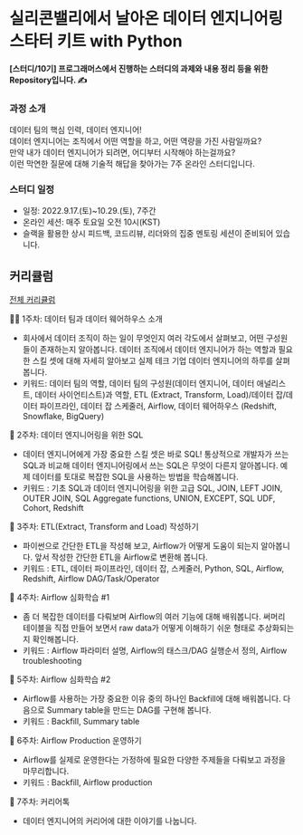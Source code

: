 # 실리콘밸리에서 날아온 데이터 엔지니어링 스타터 키트 with Python

#### [스터디/10기] 프로그래머스에서 진행하는 스터디의 과제와 내용 정리 등을 위한 Repository입니다. ✍  

### 과정 소개
데이터 팀의 핵심 인력, 데이터 엔지니어!  
데이터 엔지니어는 조직에서 어떤 역할을 하고, 어떤 역량을 가진 사람일까요?  
만약 내가 데이터 엔지니어가 되려면, 어디부터 시작해야 하는걸까요?  
이런 막연한 질문에 대해 기술적 해답을 찾아가는 7주 온라인 스터디입니다.  

### 스터디 일정
- 일정: 2022.9.17.(토)~10.29.(토), 7주간
- 온라인 세션: 매주 토요일 오전 10시(KST)
- 슬랙을 활용한 상시 피드백, 코드리뷰, 리더와의 집중 멘토링 세션이 준비되어 있습니다.

## 커리큘럼
[전체 커리큘럼](https://drive.google.com/file/d/1204pKULXDBsjPs5gYKwkruXUY6MaiiBk/view)

🏃‍♂️ 1주차: 데이터 팀과 데이터 웨어하우스 소개  
- 회사에서 데이터 조직이 하는 일이 무엇인지 여러 각도에서 살펴보고, 어떤 구성원들이 존재하는지 알아봅니다. 데이터 조직에서 데이터 엔지니어가 하는 역할과 필요한 스킬 셋에 대해 자세히 알아보고 실제 테크 기업 데이터 엔지니어의 하루를 살펴봅니다.  
- 키워드: 데이터 팀의 역할, 데이터 팀의 구성원(데이터 엔지니어, 데이터 애널리스트, 데이터 사이언티스트)과 역할, ETL (Extract, Transform, Load)/데이터 잡/데이터 파이프라인, 데이터 잡 스케줄러, Airflow, 데이터 웨어하우스 (Redshift, Snowflake, BigQuery)

🏃 2주차: 데이터 엔지니어링을 위한 SQL
- 데이터 엔지니어에게 가장 중요한 스킬 셋은 바로 SQL! 통상적으로 개발자가 쓰는 SQL과 비교해 데이터 엔지니어링에서 쓰는 SQL은 무엇이 다른지 알아봅니다. 예제 데이터를 토대로 복잡한 SQL을 사용하는 방법을 학습해봅니다.
- 키워드 : 기초 SQL과 데이터 엔지니어링을 위한 고급 SQL, JOIN, LEFT JOIN, OUTER JOIN, SQL Aggregate functions, UNION, EXCEPT, SQL UDF, Cohort, Redshift

🏃 3주차: ETL(Extract, Transform and Load) 작성하기
- 파이썬으로 간단한 ETL을 작성해 보고, Airflow가 어떻게 도움이 되는지 알아봅니다. 앞서 작성한 간단한 ETL을 Airflow로 변환해 봅니다.
- 키워드 : ETL, 데이터 파이프라인, 데이터 잡, 스케줄러, Python, SQL, Airflow, Redshift, Airflow DAG/Task/Operator

🏃‍ 4주차: Airflow 심화학습 #1
- 좀 더 복잡한 데이터를 다뤄보며 Airflow의 여러 기능에 대해 배워봅니다. 써머리 테이블을 직접 만들어 보면서 raw data가 어떻게 이해하기 쉬운 형태로 추상화되는지 확인해봅니다.
- 키워드 : Airflow 파라미터 설명, Airflow의 태스크/DAG 실행순서 정의, Airflow troubleshooting

🏃‍ 5주차: Airflow 심화학습 #2
- Airflow를 사용하는 가장 중요한 이유 중의 하나인 Backfill에 대해 배워봅니다. 다음으로 Summary table을 만드는 DAG를 구현해 봅니다.
- 키워드 : Backfill, Summary table

🏃‍ 6주차: Airflow Production 운영하기
- Airflow를 실제로 운영한다는 가정하에 필요한 다양한 주제들을 다뤄보고 과정을 마무리합니다.
- 키워드 : Backfill, Airflow production

🏃‍ 7주차: 커리어톡
- 데이터 엔지니어의 커리어에 대한 이야기를 나눕니다.

